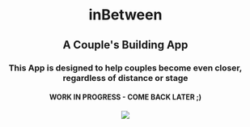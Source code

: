   
<h1 align="center">inBetween</h1>

<h2 align="center">A Couple's Building App</h2>

<h3 align="center">This App is designed to help couples become even closer, regardless of distance or stage</h3>

<h4 align="center"> WORK IN PROGRESS - COME BACK LATER ;) </h4>

<p align="center">
  <img src="https://media.giphy.com/media/WTM5PLBa8Ttu0/giphy.gif">
</p>
